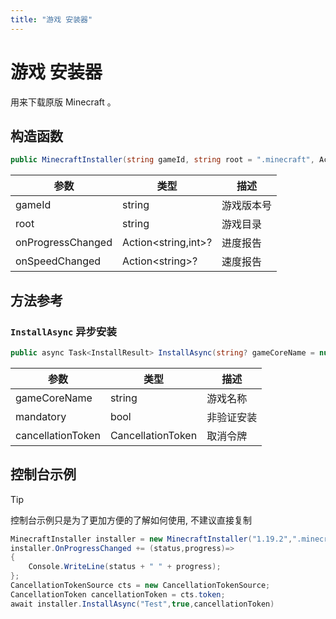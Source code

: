 ```yaml
---
title: "游戏 安装器"
---
```


# 游戏 安装器

用来下载原版 Minecraft 。

## 构造函数

```csharp
public MinecraftInstaller(string gameId, string root = ".minecraft", Action<string,int>? onProgressChanged = null, Action<string>? onSpeedChanged = null)
```

| 参数                | 类型                    | 描述    |
|-------------------|-----------------------|-------|
| gameId            | string                | 游戏版本号 |
| root              | string                | 游戏目录 |
| onProgressChanged | Action\<string,int\>? | 进度报告  |
| onSpeedChanged    | Action\<string\>?     | 速度报告  |

## 方法参考

### ``InstallAsync`` 异步安装

```csharp
public async Task<InstallResult> InstallAsync(string? gameCoreName = null, bool mandatory = false, CancellationToken cancellationToken = default)
```

| 参数                | 类型                | 描述   |
|-------------------|-------------------|------|
| gameCoreName      | string            | 游戏名称 |
| mandatory         | bool              | 非验证安装 |
| cancellationToken | CancellationToken | 取消令牌 |

## 控制台示例

> [!TIP]
> 控制台示例只是为了更加方便的了解如何使用, 不建议直接复制

```csharp
MinecraftInstaller installer = new MinecraftInstaller("1.19.2",".minecraft");
installer.OnProgressChanged += (status,progress)=>
{
    Console.WriteLine(status + " " + progress);
};
CancellationTokenSource cts = new CancellationTokenSource;
CancellationToken cancellationToken = cts.token;
await installer.InstallAsync("Test",true,cancellationToken)
```
